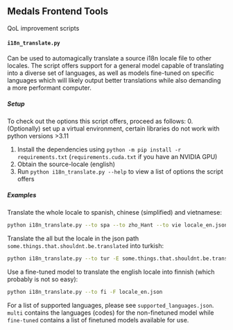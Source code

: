 ## Medals Frontend Tools
QoL improvement scripts

#### `i18n_translate.py`
Can be used to automagically translate a source i18n locale file to other locales. The script offers support for a general model
capable of translating into a diverse set of languages, as well as models fine-tuned on specific languages which will likely
output better translations while also demanding a more performant computer.

##### Setup
To check out the options this script offers, proceed as follows:
0. (Optionally) set up a virtual environment, certain libraries do not work with python versions >3.11
1. Install the dependencies using `python -m pip install -r requirements.txt` (`requirements.cuda.txt` if you have an NVIDIA GPU)
2. Obtain the source-locale (english)
3. Run `python i18n_translate.py --help` to view a list of options the script offers

##### Examples
Translate the whole locale to spanish, chinese (simplified) and vietnamese:
```bash
python i18n_translate.py --to spa --to zho_Hant --to vie locale_en.json
```

Translate the all but the locale in the json path `some.things.that.shouldnt.be.translated` into turkish:
```bash
python i18n_translate.py --to tur -E some.things.that.shouldnt.be.translated locale_en.json
```

Use a fine-tuned model to translate the english locale into finnish (which probably is not so easy):
```bash
python i18n_translate.py --to fi -F locale_en.json
```

For a list of supported languages, please see `supported_languages.json`. `multi` contains the languages (codes) for the non-finetuned model
while `fine-tuned` contains a list of finetuned models available for use.
